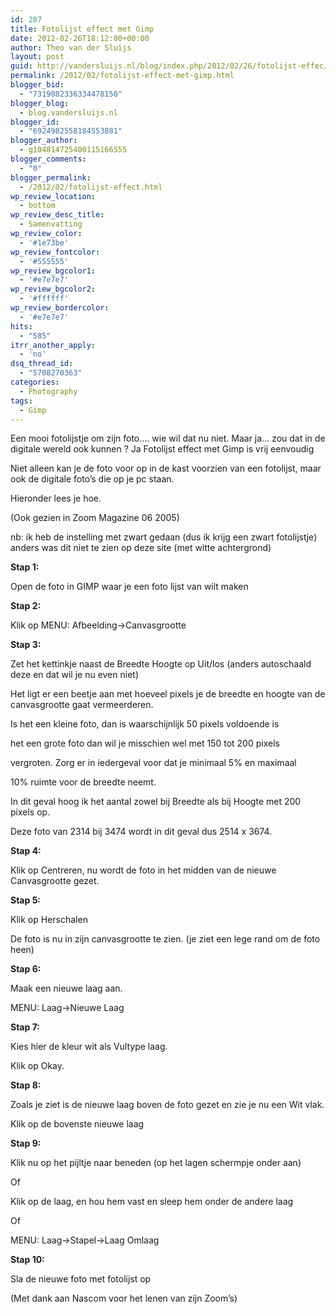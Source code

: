 ```yaml
---
id: 207
title: Fotolijst effect met Gimp
date: 2012-02-26T18:12:00+00:00
author: Theo van der Sluijs
layout: post
guid: http://vandersluijs.nl/blog/index.php/2012/02/26/fotolijst-effec/
permalink: /2012/02/fotolijst-effect-met-gimp.html
blogger_bid:
  - "7319082336334478150"
blogger_blog:
  - blog.vandersluijs.nl
blogger_id:
  - "6924982558184553881"
blogger_author:
  - g104814725400115166555
blogger_comments:
  - "0"
blogger_permalink:
  - /2012/02/fotolijst-effect.html
wp_review_location:
  - bottom
wp_review_desc_title:
  - Samenvatting
wp_review_color:
  - '#1e73be'
wp_review_fontcolor:
  - '#555555'
wp_review_bgcolor1:
  - '#e7e7e7'
wp_review_bgcolor2:
  - '#ffffff'
wp_review_bordercolor:
  - '#e7e7e7'
hits:
  - "585"
itrr_another_apply:
  - 'no'
dsq_thread_id:
  - "5708270363"
categories:
  - Photography
tags:
  - Gimp
---
```

Een mooi fotolijstje om zijn foto…. wie wil dat nu niet. Maar ja… zou dat in de digitale wereld ook kunnen ? Ja Fotolijst effect met Gimp is vrij eenvoudig

Niet alleen kan je de foto voor op in de kast voorzien van een fotolijst, maar ook de digitale foto’s die op je pc staan.

Hieronder lees je hoe. <!--more-->

(Ook gezien in Zoom Magazine 06 2005)

nb: ik heb de instelling met zwart gedaan (dus ik krijg een zwart fotolijstje) anders was dit niet te zien op deze site (met witte achtergrond)

**Stap 1:**

Open de foto in GIMP waar je een foto lijst van wilt maken

**Stap 2:**

Klik op MENU: Afbeelding->Canvasgrootte

**Stap 3:**

Zet het kettinkje naast de Breedte Hoogte op Uit/los (anders autoschaald deze en dat wil je nu even niet)

Het ligt er een beetje aan met hoeveel pixels je de breedte en hoogte van de canvasgrootte gaat vermeerderen.

Is het een kleine foto, dan is waarschijnlijk 50 pixels voldoende is
  
het een grote foto dan wil je misschien wel met 150 tot 200 pixels
  
vergroten. Zorg er in iedergeval voor dat je minimaal 5% en maximaal
  
10% ruimte voor de breedte neemt.

In dit geval hoog ik het aantal zowel bij Breedte als bij Hoogte met 200 pixels op.

Deze foto van 2314 bij 3474 wordt in dit geval dus 2514 x 3674.

**Stap 4:**

Klik op Centreren, nu wordt de foto in het midden van de nieuwe Canvasgrootte gezet.

**Stap 5:**

Klik op Herschalen

De foto is nu in zijn canvasgrootte te zien. (je ziet een lege rand om de foto heen)

**Stap 6:**

Maak een nieuwe laag aan.

MENU: Laag->Nieuwe Laag

**Stap 7:**

Kies hier de kleur wit als Vultype laag.

Klik op Okay.

**Stap 8:**

Zoals je ziet is de nieuwe laag boven de foto gezet en zie je nu een Wit vlak.

Klik op de bovenste nieuwe laag

**Stap 9:**

Klik nu op het pijltje naar beneden (op het lagen schermpje onder aan)

Of

Klik op de laag, en hou hem vast en sleep hem onder de andere laag

Of

MENU: Laag->Stapel->Laag Omlaag

**Stap 10:**

Sla de nieuwe foto met fotolijst op

(Met dank aan Nascom voor het lenen van zijn Zoom’s)